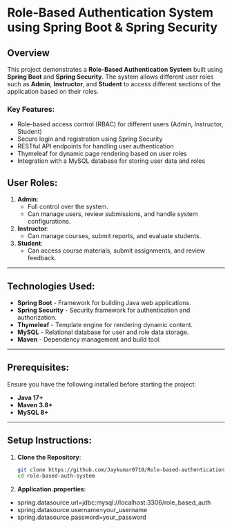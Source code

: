 # Role-Based Authentication System using Spring Boot & Spring Security

## Overview
This project demonstrates a **Role-Based Authentication System** built using **Spring Boot** and **Spring Security**. The system allows different user roles such as **Admin**, **Instructor**, and **Student** to access different sections of the application based on their roles.

### Key Features:
- Role-based access control (RBAC) for different users (Admin, Instructor, Student)
- Secure login and registration using Spring Security
- RESTful API endpoints for handling user authentication
- Thymeleaf for dynamic page rendering based on user roles
- Integration with a MySQL database for storing user data and roles

## User Roles:
1. **Admin**:
   - Full control over the system.
   - Can manage users, review submissions, and handle system configurations.
2. **Instructor**:
   - Can manage courses, submit reports, and evaluate students.
3. **Student**:
   - Can access course materials, submit assignments, and review feedback.

---

## Technologies Used:
- **Spring Boot** - Framework for building Java web applications.
- **Spring Security** - Security framework for authentication and authorization.
- **Thymeleaf** - Template engine for rendering dynamic content.
- **MySQL** - Relational database for user and role data storage.
- **Maven** - Dependency management and build tool.

---

## Prerequisites:
Ensure you have the following installed before starting the project:
- **Java 17+**
- **Maven 3.8+**
- **MySQL 8+**

---

## Setup Instructions:

1. **Clone the Repository**:
   ```bash
   git clone https://github.com/Jaykumar0710/Role-based-authentication-module.git
   cd role-based-auth-system
   
2. **Application.properties**:
- spring.datasource.url=jdbc:mysql://localhost:3306/role_based_auth
- spring.datasource.username=your_username
- spring.datasource.password=your_password

